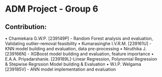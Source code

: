 # ADM Project - Group 6

## Contribution:

• Chamiekara G.W.P. [239149P]  - Random Forest analysis and evaluation, Validating outlier-removal feasibility
• Kumarasinghe I.V.R.M. [239161U] - KNN model building and evaluation, data pre-processing
• Niruthika J. [239166N] - XGBoost model building and evaluation, feature importance
• E.A.A. Priyadarshanie. [239189L]-Linear Regression, Polynomial Regression &  Stepwise Regrssion Model building  & Evaluation
• W.I.P. Welgama [239185V] - ANN model implementation and evaluation